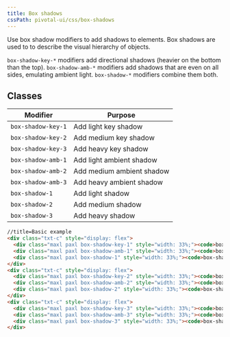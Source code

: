 ```yaml
---
title: Box shadows
cssPath: pivotal-ui/css/box-shadows
---
```


Use box shadow modifiers to add shadows to elements. Box shadows are used to to describe the visual hierarchy of objects.

`box-shadow-key-*` modifiers add directional shadows (heavier on the bottom than the top). `box-shadow-amb-*` modifiers add shadows that are even on all sides, emulating ambient light. `box-shadow-*` modifiers combine them both.

## Classes

Modifier | Purpose
---------|--------
`box-shadow-key-1` | Add light key shadow
`box-shadow-key-2` | Add medium key shadow
`box-shadow-key-3` | Add heavy key shadow
`box-shadow-amb-1` | Add light ambient shadow
`box-shadow-amb-2` | Add medium ambient shadow
`box-shadow-amb-3` | Add heavy ambient shadow
`box-shadow-1` | Add light shadow
`box-shadow-2` | Add medium shadow
`box-shadow-3` | Add heavy shadow

```html
//title=Basic example
<div class="txt-c" style="display: flex">
  <div class="maxl paxl box-shadow-key-1" style="width: 33%;"><code>box-shadow-key-1</code></div>
  <div class="maxl paxl box-shadow-amb-1" style="width: 33%;"><code>box-shadow-amb-1</code></div>
  <div class="maxl paxl box-shadow-1" style="width: 33%;"><code>box-shadow-1</code></div>
</div>
<div class="txt-c" style="display: flex">
  <div class="maxl paxl box-shadow-key-2" style="width: 33%;"><code>box-shadow-key-2</code></div>
  <div class="maxl paxl box-shadow-amb-2" style="width: 33%;"><code>box-shadow-amb-2</code></div>
  <div class="maxl paxl box-shadow-2" style="width: 33%;"><code>box-shadow-2</code></div>
</div>
<div class="txt-c" style="display: flex">
  <div class="maxl paxl box-shadow-key-3" style="width: 33%;"><code>box-shadow-key-3</code></div>
  <div class="maxl paxl box-shadow-amb-3" style="width: 33%;"><code>box-shadow-amb-3</code></div>
  <div class="maxl paxl box-shadow-3" style="width: 33%;"><code>box-shadow-3</code></div>
</div>
```